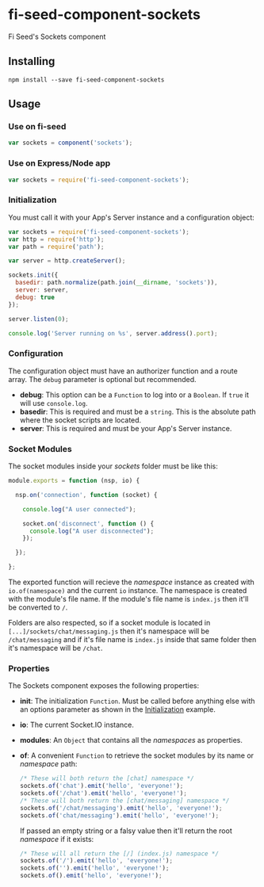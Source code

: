 # fi-seed-component-sockets
Fi Seed's Sockets component

## Installing

```
npm install --save fi-seed-component-sockets
```

## Usage
### Use on fi-seed

```js
var sockets = component('sockets');
```

### Use on Express/Node app

```js
var sockets = require('fi-seed-component-sockets');
```

### Initialization
You must call it with your App's Server instance and a configuration object:

```js
var sockets = require('fi-seed-component-sockets');
var http = require('http');
var path = require('path');

var server = http.createServer();

sockets.init({
  basedir: path.normalize(path.join(__dirname, 'sockets')),
  server: server,
  debug: true
});

server.listen(0);

console.log('Server running on %s', server.address().port);
```

### Configuration
The configuration object must have an authorizer function and a route array. The `debug` parameter is optional but recommended.
- **debug**: This option can be a `Function` to log into or a `Boolean`. If `true` it will use `console.log`.
- **basedir**: This is required and must be a `string`. This is the absolute path where the socket scripts are located.
- **server**: This is required and must be your App's Server instance.

### Socket Modules
The socket modules inside your *sockets* folder must be like this:

```js
module.exports = function (nsp, io) {

  nsp.on('connection', function (socket) {

    console.log("A user connected");

    socket.on('disconnect', function () {
      console.log("A user disconnected");
    });

  });

};
```

The exported function will recieve the *namespace* instance as created with `io.of(namespace)` and the current `io` instance. The namespace is created with the module's file name. If the module's file name is `index.js` then it'll be converted to `/`.

Folders are also respected, so if a socket module is located in `[...]/sockets/chat/messaging.js` then it's namespace will be `/chat/messaging` and if it's file name is `index.js` inside that same folder then it's namespace will be `/chat`.

### Properties
The Sockets component exposes the following properties:
- **init**: The initialization `Function`. Must be called before anything else with an options parameter as shown in the [Initialization](#initialization) example.
- **io**: The current Socket.IO instance.
- **modules**: An `Object` that contains all the *namespaces* as properties.
- **of**: A convenient `Function` to retrieve the socket modules by its name or *namespace* path:

  ```js
  /* These will both return the [chat] namespace */
  sockets.of('chat').emit('hello', 'everyone!');
  sockets.of('/chat').emit('hello', 'everyone!');
  /* These will both return the [chat/messaging] namespace */
  sockets.of('/chat/messaging').emit('hello', 'everyone!');
  sockets.of('chat/messaging').emit('hello', 'everyone!');
  ```

  If passed an empty string or a falsy value then it'll return the root *namespace* if it exists:

  ```js
  /* These will all return the [/] (index.js) namespace */
  sockets.of('/').emit('hello', 'everyone!');
  sockets.of('').emit('hello', 'everyone!');
  sockets.of().emit('hello', 'everyone!');
  ```
